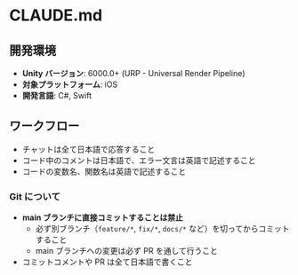 # CLAUDE.md

## 開発環境

- **Unity バージョン**: 6000.0+ (URP - Universal Render Pipeline)
- **対象プラットフォーム**: iOS
- **開発言語**: C#, Swift

## ワークフロー

- チャットは全て日本語で応答すること
- コード中のコメントは日本語で、エラー文言は英語で記述すること
- コードの変数名、関数名は英語で記述すること

### Git について

- **main ブランチに直接コミットすることは禁止**
  - 必ず別ブランチ（`feature/*`, `fix/*`, `docs/*` など）を切ってからコミットすること
  - main ブランチへの変更は必ず PR を通して行うこと
- コミットコメントや PR は全て日本語で書くこと

